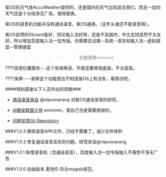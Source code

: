 氧OS的天气是AccuWeather提供的，还是国内的天气比较适合我们，而且一加的天气还是十分纯净无广告。值得替换。

氧OS的录音机功能并没有通话录音，氧OS通用。（这年头谁还不能录音呐）。

氧OS自带的Gboard虽好，但论输入法好用，还是不及国内，中文支持显然不太友好。所以增加百度输入法一加专版。你需要去设置--系统--语言和输入法--虚拟键盘--管理键盘


>>>>>>计划支持<<<<<<

????高德位置服务---这个有缘再说，毕竟还要修改底层。不太容易。

????录屏----录屏这个功能我也不知道氢OS上有没有，看情况吧。


####特别感谢以下人员作出的贡献###

* [通话录音来自](https://github.com/Magisk-Modules-Repo/oosnativecallrecordingenabler)     @nipunnarang 对氧OS通话录音的研究。

* [@酷安联盟少侠](http://www.coolapk.com/u/602894)    emmmm，我自己也是需要感谢的。




* [问题反馈Git Repository](https://github.com/Magisk-Modules-Repo/OnePlusOxygenOSBACKChinaWeather/issues/new)


###V1.0.3 移除录音APK文件，已经不需要了，减少文件体积

###V1.0.2 修复通话录音丢失的问题，研究来自@nipunnarang

###V1.0.1 新增录音机（含通话录音），百度输入法一加专版输入不用愁干净无广告

###V1.0.0 初始版本 更改ID 符合magisk规范。
